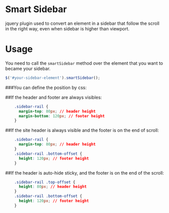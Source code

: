 Smart Sidebar
==========================

jquery plugin used to convert an element in a sidebar that follow the scroll in the right way, even when sidebar is higher than viewport.


Usage
=========================
You need to call the `smartSidebar` method over the element that you want to became your sidebar.

```js
$('#your-sidebar-element').smartSidebar();
```

###You can define the position by css:

##If the header and footer are always visibles:

```css
    .sidebar-rail {
      margin-top: 80px; // header height
      margin-bottom: 120px; // footer height
    }
```

##If the site header is always visible and the footer is on the end of scroll:

```css
    .sidebar-rail {
      margin-top: 80px; // header height
    }
    .sidebar-rail .bottom-offset {
      height: 120px; // footer height
    }
```

##If the header is auto-hide sticky, and the footer is on the end of the scroll:

```css
    .sidebar-rail .top-offset {
      height: 80px; // header height
    }
    .sidebar-rail .bottom-offset {
      height: 120px; // footer height
    }
```